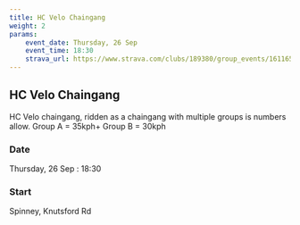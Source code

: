 ```yaml
---
title: HC Velo Chaingang
weight: 2
params:
    event_date: Thursday, 26 Sep
    event_time: 18:30
    strava_url: https://www.strava.com/clubs/189380/group_events/1611651
---
```


## HC Velo Chaingang 

HC Velo chaingang, ridden as a chaingang with multiple groups is numbers allow.
Group A = 35kph&#43;
Group B = 30kph

### Date

Thursday, 26 Sep : 18:30

### Start

Spinney, Knutsford Rd


